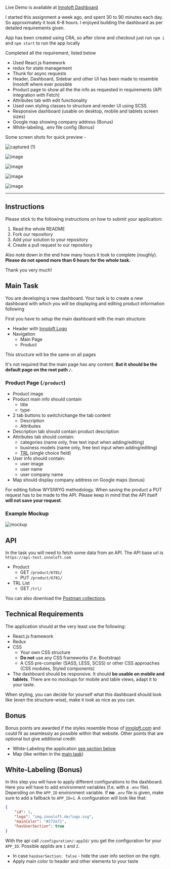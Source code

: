 Live Demo is available at [Innoloft Dashboard](https://compassionate-brattain-14c31a.netlify.app/)

I started this assignment a week ago, and spent 30 to 90 minutes each day. So approximately it took 6-8 hours. I enjoyed building the dashboard as per detailed requirements given.  

App has been created using CRA, so after clone and checkout just run `npm i` and `npm start` to run the app locally

Completed all the requirement, listed below

- Used React.js framework
- redux for state management
- Thunk for async requests
- Header, Dashboard, Sidebar and other UI has been made to resemble Innoloft where ever possible
- Product page to show all the the info as requested in requirements (API integration with Fetch)
- Attributes tab with edit functionality
- Used own styling classes to structure and render UI using SCSS
- Responsive dashboard (usable on desktop, mobile and tablets screen sizes)
- Google map showing company address (Bonus)
- White-labeling, .env file config (Bonus)

Some screen shots for quick preview -

![captured (1)](https://user-images.githubusercontent.com/22868164/112859904-ee448f80-90d0-11eb-9a4b-ad10d7597fdb.gif)


![image](https://user-images.githubusercontent.com/22868164/112857013-0a92fd00-90ce-11eb-8e1b-6e082bdd8ab7.png)

![image](https://user-images.githubusercontent.com/22868164/112857216-40d07c80-90ce-11eb-9e02-15aed91e1ab3.png)

![image](https://user-images.githubusercontent.com/22868164/112857323-5b0a5a80-90ce-11eb-8710-10d344be9b5a.png)

![image](https://user-images.githubusercontent.com/22868164/112857497-8ab96280-90ce-11eb-86eb-74d919cbf996.png)










---------------------------------
## Instructions
Please stick to the following instructions on how to submit your application:
1. Read the whole README
2. Fork our repository
3. Add your solution to your repository
4. Create a pull request to our repository

Also note down in the end how many hours it took to complete (roughly). **Please do not spend more than 6 hours for the whole task.**

Thank you very much!

## Main Task
You are developing a new dashboard. Your task is to create a new dashboard with which you will be displaying and editing product information following

First you have to setup the main dashboard with the main structure:
- Header with [Innoloft Logo](https://img.innoloft.de/logo.svg)
- Navigation
  - Main Page
  - Product

This structure will be the same on all pages

It's not required that the main page has any content. **But it should be the default page on the root path `/`.**

### Product Page (`/product`)
- Product image
- Product main info should contain
  - title
  - type
- 2 tab buttons to switch/change the tab content
  - Description
  - Attributes
- Description tab should contain product description
- Attributes tab should contain:
  - categories (name only, free text input when adding/editing)
  - business models (name only, free text input when adding/editing)
  - [TRL](https://en.wikipedia.org/wiki/Technology_readiness_level) (single choice field)
- User info should contain:
  - user image
  - user name
  - user company name
- Map should display company address on Google maps (bonus)

For editing follow WYSIWYG methodology. When saving the product a PUT request has to be made to the API. Please keep in mind that the API itself **will not save your request**.
### Example Mockup
![mockup](mockup.jpg)

## API
In the task you will need to fetch some data from an API. The API base url is `https://api-test.innoloft.com`
- Product
  - GET `/product/6781/`
  - PUT `/product/6781/`
- TRL List
  - GET `/trl/`
  
You can also download the [Postman collections](https://api-test.innoloft.com/postman_collection.json).

## Technical Requirements

The application should at the very least use the following:

- React.js framework
- Redux
- CSS
  - Your own CSS structure
  - **Do not** use any CSS frameworks (f.e. Bootstrap)
  - A CSS pre-compiler (SASS, LESS, SCSS) or other CSS approaches (CSS modules, Styled components)
- The dashboard should be responsive. It should **be usable on mobile and tablets**. There are no mockups for mobile and table views, adapt it to your taste.

When styling, you can decide for yourself what this dashboard should look like (even the structure-wise), make it look as nice as you can.

## Bonus
Bonus points are awarded if the styles resemble those of [innoloft.com](https://innoloft.com/home) and could fit as seamlessly as possible within that website.
Other points that are optional but give additional credit:
- White-Labeling the application [see section below](#White-Labeling-Bonus)
- Map (like written in the [main task](#Main-Task))

## White-Labeling (Bonus)
In this step you will have to apply different configurations to the dashboard. Here you will have to add environment variables (f.e. with a `.env` file). Depending on the `APP_ID` environment variable. If **no** `.env` file is given, make sure to add a fallback to `APP_ID=1`.
A configuration will look like that:
```json
{
    "id": 1,
    "logo": "img.innoloft.de/logo.svg",
    "mainColor": "#272e71",
    "hasUserSection": true
}
```
With the api call `/configuration/:appId/` you get the configuration for your `APP_ID`. Possible appIds are `1` and `2`.
* In case `hasUserSection: false` - hide the user info section on the right.
* Apply main color to header and other elements to your taste 
